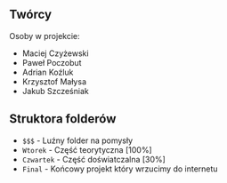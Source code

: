 ## Twórcy

Osoby w projekcie: 

* Maciej Czyżewski
* Paweł Poczobut
* Adrian Koźluk
* Krzysztof Małysa
* Jakub Szcześniak


## Struktora folderów

* `$$$` - Luźny folder na pomysły
* `Wtorek` - Część teorytyczna [100%]
* `Czwartek` - Część doświatczalna [30%]
* `Final` - Końcowy projekt który wrzucimy do internetu
